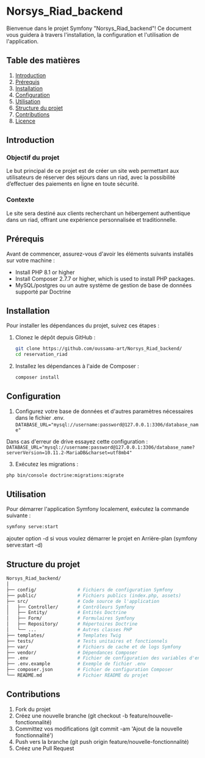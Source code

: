 # Norsys_Riad_backend

Bienvenue dans le projet Symfony "Norsys_Riad_backend"! Ce document vous guidera à travers l'installation, la configuration et l'utilisation de l'application.

## Table des matières

1. [Introduction](#introduction)
2. [Prérequis](#prérequis)
3. [Installation](#installation)
4. [Configuration](#configuration)
5. [Utilisation](#utilisation)
6. [Structure du projet](#structure-du-projet)
7. [Contributions](#contributions)
8. [Licence](#licence)

## Introduction
### Objectif du projet

Le but principal de ce projet est de créer un site web permettant aux utilisateurs de réserver des séjours dans un riad, avec la possibilité d’effectuer des paiements en ligne en toute sécurité.
### Contexte
Le site sera destiné aux clients recherchant un hébergement authentique dans un riad, offrant une expérience personnalisée et traditionnelle.

## Prérequis

Avant de commencer, assurez-vous d'avoir les éléments suivants installés sur votre machine :

- Install PHP 8.1 or higher
- Install Composer 2.7.7 or higher, which is used to install PHP packages.
- MySQL/postgres ou un autre système de gestion de base de données supporté par Doctrine

## Installation

Pour installer les dépendances du projet, suivez ces étapes :

1. Clonez le dépôt depuis GitHub :

   ```bash
   git clone https://github.com/oussama-art/Norsys_Riad_backend/
   cd reservation_riad

2. Installez les dépendances à l'aide de Composer :

   ```bash
   composer install
## Configuration
1. Configurez votre base de données et d'autres paramètres nécessaires dans le fichier .env.
```DATABASE_URL="mysql://username:password@127.0.0.1:3306/database_name"```

Dans cas d'erreur de drive essayez cette configuration :
```DATABASE_URL="mysql://username:password@127.0.0.1:3306/database_name?serverVersion=10.11.2-MariaDB&charset=utf8mb4"```

3.  Exécutez les migrations :
```bash
php bin/console doctrine:migrations:migrate
```

## Utilisation
Pour démarrer l'application Symfony localement, exécutez la commande suivante :
```bash
symfony serve:start
```
ajouter option -d si vous voulez démarrer le projet en Arrière-plan (symfony serve:start -d)

## Structure du projet
```bash
Norsys_Riad_backend/
│
├── config/               # Fichiers de configuration Symfony
├── public/               # Fichiers publics (index.php, assets)
├── src/                  # Code source de l'application
│   ├── Controller/       # Contrôleurs Symfony
│   ├── Entity/           # Entités Doctrine
│   ├── Form/             # Formulaires Symfony
│   ├── Repository/       # Répertoires Doctrine
│   └── ...               # Autres classes PHP
├── templates/            # Templates Twig
├── tests/                # Tests unitaires et fonctionnels
├── var/                  # Fichiers de cache et de logs Symfony
├── vendor/               # Dépendances Composer
├── .env                  # Fichier de configuration des variables d'environnement
├── .env.example          # Exemple de fichier .env
├── composer.json         # Fichier de configuration Composer
└── README.md             # Fichier README du projet
```
## Contributions
1. Fork du projet
2. Créez une nouvelle branche (git checkout -b feature/nouvelle-fonctionnalité)
3. Committez vos modifications (git commit -am 'Ajout de la nouvelle fonctionnalité')
4. Push vers la branche (git push origin feature/nouvelle-fonctionnalité)
5. Créez une Pull Request



   
